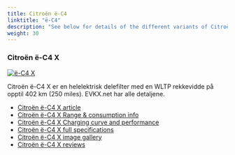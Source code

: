 ```yaml
---
title: Citroën ë-C4
linktitle: "ë-C4"
description: "See below for details of the different variants of Citroën ë-C4"
weight: 30
---
```

### Citroën ë-C4 X

<a href="/models/citroën/ë-c4/ë-c4_x/"><img src="https://media.evkx.net/multimedia/models/citroën/ë-c4/ë-c4_x/main_1_st.jpg" class="img-fluid" alt="ë-C4 X" ></a>

Citroën ë-C4 X er en helelektrisk delefilter med en WLTP rekkevidde på opptil 402 km (250 miles). EVKX.net har alle detaljene. 

- [Citroën ë-C4 X article](/models/citroën/ë-c4/ë-c4_x/)
- [Citroën ë-C4 X Range & consumption info](/models/citroën/ë-c4/ë-c4_x/rangeandconsumption)
- [Citroën ë-C4 X Charging curve and performance](/models/citroën/ë-c4/ë-c4_x/chargingcurve)
- [Citroën ë-C4 X full specifications](/models/citroën/ë-c4/ë-c4_x/specifications)
- [Citroën ë-C4 X image gallery](/models/citroën/ë-c4/ë-c4_x/gallery)
- [Citroën ë-C4 X reviews](/models/citroën/ë-c4/ë-c4_x/reviews)

